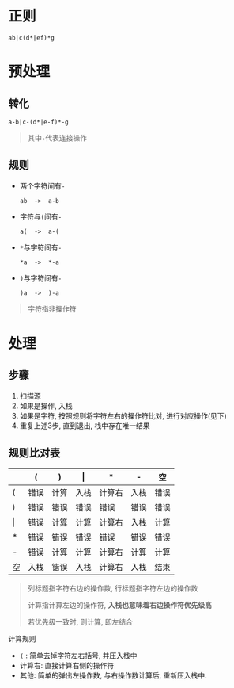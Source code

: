 # 正则

```
ab|c(d*|ef)*g
```

# 预处理

## 转化

```
a-b|c-(d*|e-f)*-g
```

> 其中`-`代表连接操作

## 规则

* 两个字符间有`-`

  ```
  ab  ->  a-b
  ```

* 字符与`(`间有`-`

  ```
  a(  ->  a-(
  ```

* `*`与字符间有`-`

  ```
  *a  ->  *-a
  ```

* `)`与字符间有`-`

  ```
  )a  ->  )-a
  ```

> 字符指非操作符

# 处理

## 步骤

1. 扫描源
2. 如果是操作, 入栈
3. 如果是字符, 按照规则将字符左右的操作符比对, 进行对应操作(见下)
4. 重复上述3步, 直到退出, 栈中存在唯一结果

## 规则比对表

|      | (    | )    | \|   | *      | -    | 空   |
| ---- | ---- | ---- | ---- | ------ | ---- | ---- |
| (    | 错误 | 计算 | 入栈 | 计算右 | 入栈 | 错误 |
| )    | 错误 | 错误 | 错误 | 错误   | 错误 | 错误 |
| \|   | 错误 | 计算 | 计算 | 计算右 | 入栈 | 计算 |
| *    | 错误 | 错误 | 错误 | 错误   | 错误 | 错误 |
| -    | 错误 | 计算 | 计算 | 计算右 | 计算 | 计算 |
| 空   | 入栈 | 错误 | 入栈 | 计算右 | 入栈 | 结束 |

> 列标题指字符右边的操作数, 行标题指字符左边的操作数
>
> 计算指计算左边的操作符, **入栈也意味着右边操作符优先级高**
>
> 若优先级一致时, 则计算, 即左结合

计算规则

* `(` : 简单去掉字符左右括号, 并压入栈中
* 计算右: 直接计算右侧的操作符
* 其他: 简单的弹出左操作数, 与右操作数计算后, 重新压入栈中.















